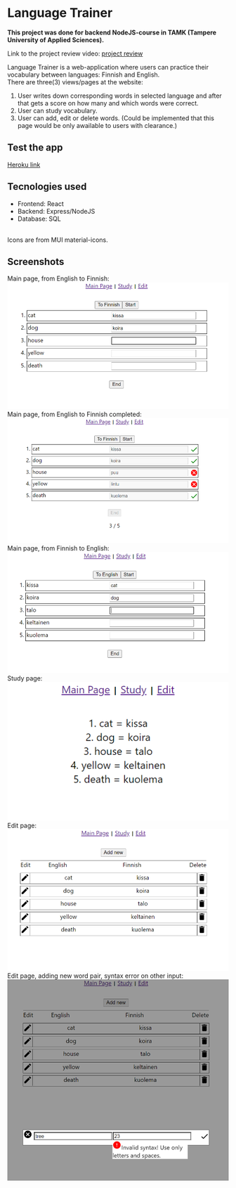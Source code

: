 # Language Trainer

**This project was done for backend NodeJS-course in TAMK (Tampere University of Applied Sciences).**

Link to the project review video: [project review](https://www.youtube.com/watch?v=DtUttBY4fsY)

Language Trainer is a web-application where users can practice their vocabulary between languages: Finnish and English.<br/> There are three(3) views/pages at the website: <br/>

1. User writes down corresponding words in selected language and after that gets a score on how many and which words were correct.
2. User can study vocabulary.
3. User can add, edit or delete words. (Could be implemented that this page would be only awailable to users with clearance.)

## Test the app
[Heroku link](https://language-trainer-project.herokuapp.com/)

## Tecnologies used

- Frontend: React <br />
- Backend: Express/NodeJS <br />
- Database: SQL <br/>
<br/>
Icons are from MUI material-icons.

## Screenshots

Main page, from English to Finnish:<br/>
![MainToFinish](./screenshots/MainToFinnish.png)<br/>
Main page, from English to Finnish completed:<br/>
![MainToFinishCompleted](./screenshots/MainToFinnishCompleted.png)<br/>
Main page, from Finnish to English:<br/>
![MainToEnglish](./screenshots/MainToEnglish.png)<br/>
Study page:<br/>
![Study](./screenshots/Study.png)<br/>
Edit page:<br/>
![Edit](./screenshots/Edit.png)<br/>
Edit page, adding new word pair, syntax error on other input:<br/>
![EditPopup](./screenshots/EditPopup.png)